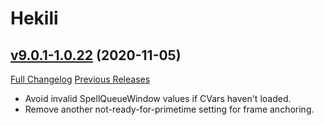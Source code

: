 # Hekili

## [v9.0.1-1.0.22](https://github.com/Hekili/hekili/tree/v9.0.1-1.0.22) (2020-11-05)
[Full Changelog](https://github.com/Hekili/hekili/compare/v9.0.1-1.0.21...v9.0.1-1.0.22) [Previous Releases](https://github.com/Hekili/hekili/releases)

- Avoid invalid SpellQueueWindow values if CVars haven't loaded.  
- Remove another not-ready-for-primetime setting for frame anchoring.  
